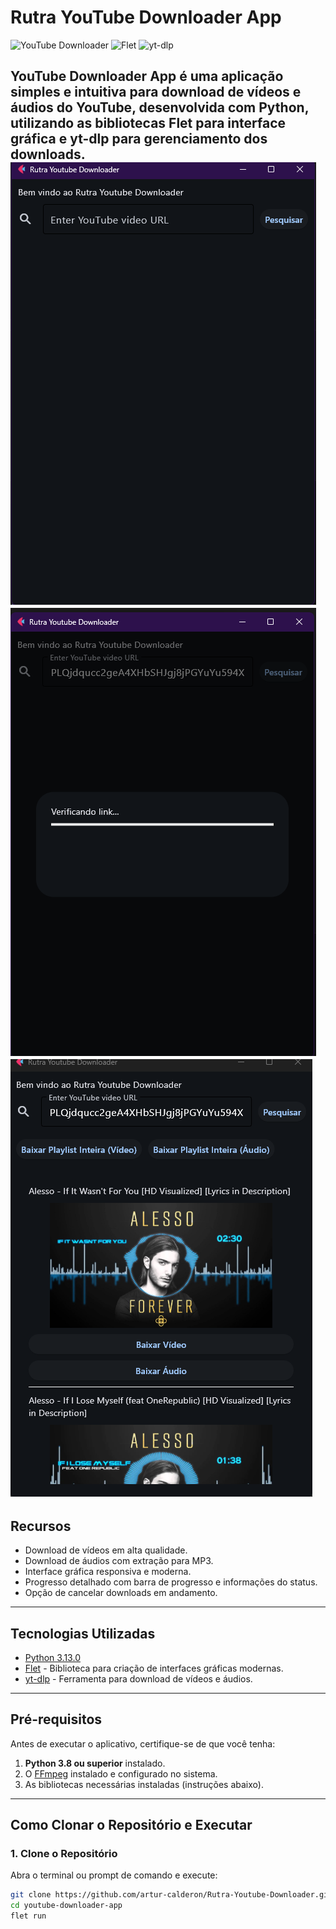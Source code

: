 # Rutra YouTube Downloader App

![YouTube Downloader](https://img.shields.io/badge/python-3.13.0-blue.svg)
![Flet](https://img.shields.io/badge/Flet-0.5-green.svg)
![yt-dlp](https://img.shields.io/badge/yt--dlp-latest-orange.svg)

**YouTube Downloader App** é uma aplicação simples e intuitiva para download de vídeos e áudios do YouTube, desenvolvida com Python, utilizando as bibliotecas **Flet** para interface gráfica e **yt-dlp** para gerenciamento dos downloads.
![Captura de Tela](images/Rutra1.png)
![Captura de Tela](images/Rutra2.png)
![Captura de Tela](images/Rutra3.png)
---

## **Recursos**
- Download de vídeos em alta qualidade.
- Download de áudios com extração para MP3.
- Interface gráfica responsiva e moderna.
- Progresso detalhado com barra de progresso e informações do status.
- Opção de cancelar downloads em andamento.

---

## **Tecnologias Utilizadas**
- [Python 3.13.0](https://www.python.org/downloads/)
- [Flet](https://flet.dev/) - Biblioteca para criação de interfaces gráficas modernas.
- [yt-dlp](https://github.com/yt-dlp/yt-dlp) - Ferramenta para download de vídeos e áudios.

---

## **Pré-requisitos**
Antes de executar o aplicativo, certifique-se de que você tenha:
1. **Python 3.8 ou superior** instalado.
2. O [FFmpeg](https://ffmpeg.org/download.html) instalado e configurado no sistema.
3. As bibliotecas necessárias instaladas (instruções abaixo).

---

## **Como Clonar o Repositório e Executar**
### 1. **Clone o Repositório**
Abra o terminal ou prompt de comando e execute:
```bash
git clone https://github.com/artur-calderon/Rutra-Youtube-Downloader.git
cd youtube-downloader-app
flet run
